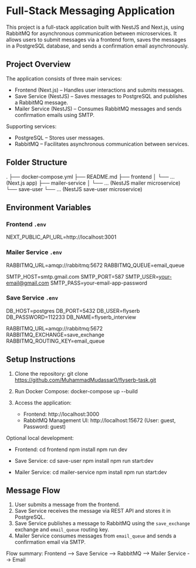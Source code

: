 # Full-Stack Messaging Application

This project is a full-stack application built with NestJS and Next.js, using RabbitMQ for asynchronous communication between microservices. It allows users to submit messages via a frontend form, saves the messages in a PostgreSQL database, and sends a confirmation email asynchronously.


## Project Overview

The application consists of three main services:

- Frontend (Next.js) – Handles user interactions and submits messages.
- Save Service (NestJS) – Saves messages to PostgreSQL and publishes a RabbitMQ message.
- Mailer Service (NestJS) – Consumes RabbitMQ messages and sends confirmation emails using SMTP.

Supporting services:

- PostgreSQL – Stores user messages.
- RabbitMQ – Facilitates asynchronous communication between services.

## Folder Structure

.
├── docker-compose.yml
├── README.md
├── frontend
│   └── ... (Next.js app)
├── mailer-service
│   └── ... (NestJS mailer microservice)
└── save-user
    └── ... (NestJS save-user microservice)

## Environment Variables

### Frontend `.env`
NEXT_PUBLIC_API_URL=http://localhost:3001

### Mailer Service `.env`
RABBITMQ_URL=amqp://rabbitmq:5672
RABBITMQ_QUEUE=email_queue

SMTP_HOST=smtp.gmail.com
SMTP_PORT=587
SMTP_USER=your-email@gmail.com
SMTP_PASS=your-email-app-password

### Save Service `.env`
DB_HOST=postgres
DB_PORT=5432
DB_USER=flyserb
DB_PASSWORD=112233
DB_NAME=flyserb_interview

RABBITMQ_URL=amqp://rabbitmq:5672
RABBITMQ_EXCHANGE=save_exchange
RABBITMQ_ROUTING_KEY=email_queue

## Setup Instructions

1. Clone the repository:
   git clone https://github.com/MuhammadMudassar0/flyserb-task.git

2. Run Docker Compose:
   docker-compose up --build

3. Access the application:
   - Frontend: http://localhost:3000
   - RabbitMQ Management UI: http://localhost:15672 (User: guest, Password: guest)

Optional local development:

- Frontend:
  cd frontend
  npm install
  npm run dev

- Save Service:
  cd save-user
  npm install
  npm run start:dev

- Mailer Service:
  cd mailer-service
  npm install
  npm run start:dev

## Message Flow

1. User submits a message from the frontend.
2. Save Service receives the message via REST API and stores it in PostgreSQL.
3. Save Service publishes a message to RabbitMQ using the `save_exchange` exchange and `email_queue` routing key.
4. Mailer Service consumes messages from `email_queue` and sends a confirmation email via SMTP.

Flow summary: Frontend --> Save Service --> RabbitMQ --> Mailer Service --> Email
